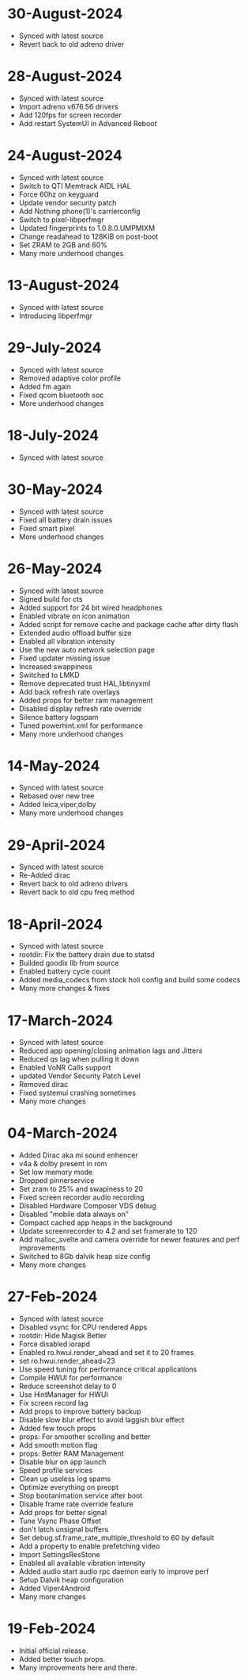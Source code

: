 # 30-August-2024
- Synced with latest source
- Revert back to old adreno driver

# 28-August-2024
- Synced with latest source
- Import adreno v676.56 drivers
- Add 120fps for screen recorder
- Add restart SystemUI in Advanced Reboot

# 24-August-2024
- Synced with latest source
- Switch to QTI Memtrack AIDL HAL
- Force 60hz on keyguard
- Update vendor security patch
- Add Nothing phone(1)'s carrierconfig
- Switch to pixel-libperfmgr
- Updated fingerprints to 1.0.8.0.UMPMIXM
- Change readahead to 128KiB on post-boot
- Set ZRAM to 2GB and 60%
- Many more underhood changes

# 13-August-2024
- Synced with latest source
- Introducing libperfmgr

# 29-July-2024
- Synced with latest source
- Removed adaptive color profile
- Added fm again
- Fixed qcom bluetooth soc
- More underhood changes

# 18-July-2024
- Synced with latest source

# 30-May-2024
- Synced with latest source
- Fixed all battery drain issues
- Fixed smart pixel
- More underhood changes

# 26-May-2024
- Synced with latest source
- Signed build for cts
- Added support for 24 bit wired headphones
- Enabled vibrate on icon animation
- Added script for remove cache and package cache after dirty flash
- Extended audio offload buffer size
- Enabled all vibration intensity
- Use the new auto network selection page
- Fixed updater missing issue
- Increased swappiness
- Switched to LMKD
- Remove deprecated trust HAL,libtinyxml
- Add back refresh rate overlays
- Added props for better ram management
- Disabled display refresh rate override
- Silence battery logspam
- Tuned powerhint.xml for performance
- Many more underhood changes

# 14-May-2024
- Synced with latest source
- Rebased over new tree
- Added leica,viper,dolby
- Many more underhood changes

# 29-April-2024
- Synced with latest source
- Re-Added dirac
- Revert back to old adreno drivers
- Revert back to old cpu freq method

# 18-April-2024
- Synced with latest source
- rootdir: Fix the battery drain due to statsd
- Builded goodix lib from source
- Enabled battery cycle count
- Added media_codecs from stock holi config and build some codecs
- Many more changes & fixes

# 17-March-2024

- Synced with latest source
- Reduced app opening/closing animation lags and Jitters
- Reduced qs lag when pulling it down
- Enabled VoNR Calls support
- updated Vendor Security Patch Level
- Removed dirac
- Fixed systemui crashing sometimes
- Many more changes

# 04-March-2024

- Added Dirac aka mi sound enhencer
- v4a & dolby present in rom
- Set low memory mode
- Dropped pinnerservice
- Set zram to 25% and swapiness to 20
- Fixed screen recorder audio recording
- Disabled Hardware Composer VDS debug
- Disabled "mobile data always on"
- Compact cached app heaps in the background
- Update screenrecorder to 4.2 and set framerate to 120
- Add malloc_svelte and camera override for newer features and perf improvements
- Switched to 8Gb dalvik heap size config
- Many more changes

# 27-Feb-2024

- Synced with latest source
- Disabled vsync for CPU rendered Apps
- rootdir: Hide Magisk Better
- Force disabled iorapd
- Enabled ro.hwui.render_ahead and set it to 20 frames
- set ro.hwui.render_ahead=23
- Use speed tuning for performance critical applications
- Compile HWUI for performance
- Reduce screenshot delay to 0
- Use HintManager for HWUI
- Fix screen record lag
- Add props to improve battery backup
- Disable slow blur effect to avoid laggish blur effect
- Added few touch props
- props: For smoother scrolling and better
- Add smooth motion flag
- props: Better RAM Management
- Disable blur on app launch
- Speed profile services
- Clean up useless log spams
- Optimize everything on preopt
- Stop bootanimation service after boot
- Disable frame rate override feature
- Add props for better signal
- Tune Vsync Phase Offset
- don't latch unsignal buffers
- Set debug.sf.frame_rate_multiple_threshold to 60 by default
- Add a property to enable prefetching video
- Import SettingsResStone
- Enabled all available vibration intensity
- Added audio start audio rpc daemon early to improve perf
- Setup Dalvik heap configuration
- Added Viper4Android
- Many more changes

# 19-Feb-2024

- Initial official release.
- Added better touch props.
- Many improvements here and there.
